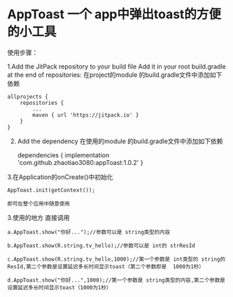 
# AppToast  一个 app中弹出toast的方便的小工具

使用步骤：

1.Add the JitPack repository to your build file
  Add it in your root build.gradle at the end of repositories:
  在project的module 的build.gradle文件中添加如下依赖

  	allprojects {
  		repositories {
  			...
  			maven { url 'https://jitpack.io' }
  		}
  	}

 2. Add the dependency  在使用的module 的build.gradle文件中添加如下依赖

  	dependencies {
  	        implementation 'com.github.zhaotiao3080:appToast:1.0.2'
  	}

3.在Application的onCreate()中初始化

    AppToast.init(getContext());

    即可在整个应用中随意使用

3.使用的地方  直接调用

    a.AppToast.show("你好...");//参数可以是 string类型的内容

    b.AppToast.show(R.string.tv_hello);//参数可以是 int的 strResId

    c.AppToast.show(R.string.tv_hello,1000);//第一个参数是 int类型的 string的ResId,第二个参数是设置延迟多长时间显示toast（第二个参数即是  1000为1秒）

    d.AppToast.show("你好...",1000);//第一个参数是 string类型的内容,第二个参数是设置延迟多长时间显示toast（1000为1秒）
